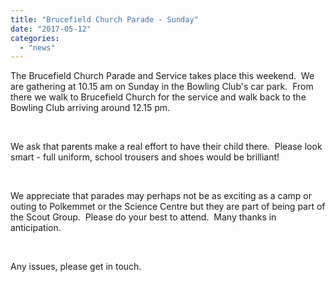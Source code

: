 ```yaml
---
title: "Brucefield Church Parade - Sunday"
date: "2017-05-12"
categories: 
  - "news"
---
```


The Brucefield Church Parade and Service takes place this weekend.  We are gathering at 10.15 am on Sunday in the Bowling Club's car park.  From there we walk to Brucefield Church for the service and walk back to the Bowling Club arriving around 12.15 pm.

 

We ask that parents make a real effort to have their child there.  Please look smart - full uniform, school trousers and shoes would be brilliant!

 

We appreciate that parades may perhaps not be as exciting as a camp or outing to Polkemmet or the Science Centre but they are part of being part of the Scout Group.  Please do your best to attend.  Many thanks in anticipation.

 

Any issues, please get in touch.